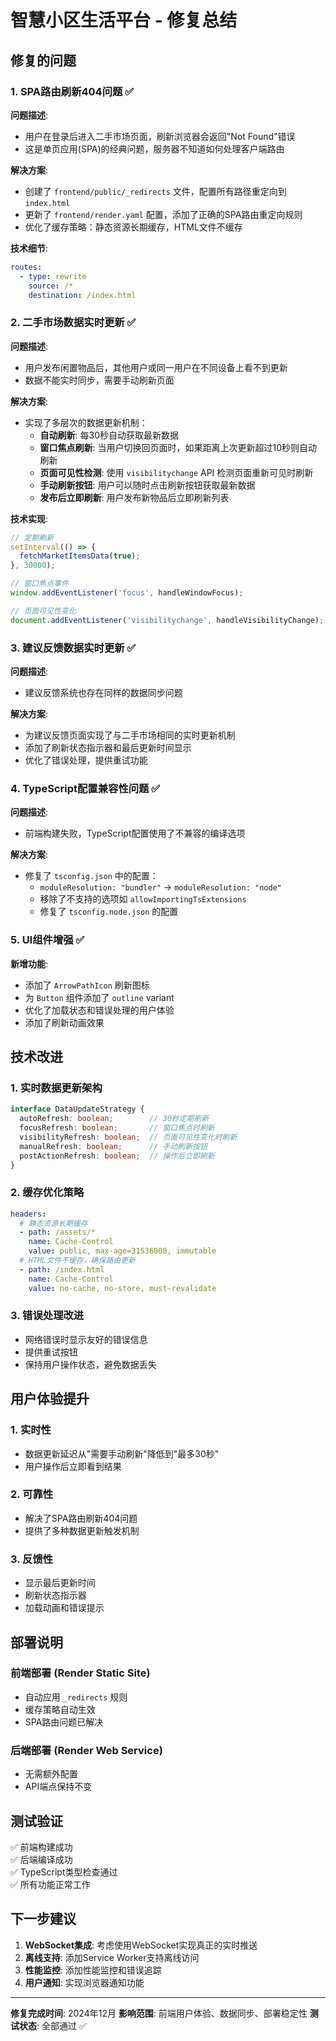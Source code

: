# 智慧小区生活平台 - 修复总结

## 修复的问题

### 1. SPA路由刷新404问题 ✅

**问题描述**: 
- 用户在登录后进入二手市场页面，刷新浏览器会返回"Not Found"错误
- 这是单页应用(SPA)的经典问题，服务器不知道如何处理客户端路由

**解决方案**:
- 创建了 `frontend/public/_redirects` 文件，配置所有路径重定向到 `index.html`
- 更新了 `frontend/render.yaml` 配置，添加了正确的SPA路由重定向规则
- 优化了缓存策略：静态资源长期缓存，HTML文件不缓存

**技术细节**:
```yaml
routes:
  - type: rewrite
    source: /*
    destination: /index.html
```

### 2. 二手市场数据实时更新 ✅

**问题描述**: 
- 用户发布闲置物品后，其他用户或同一用户在不同设备上看不到更新
- 数据不能实时同步，需要手动刷新页面

**解决方案**:
- 实现了多层次的数据更新机制：
  - **自动刷新**: 每30秒自动获取最新数据
  - **窗口焦点刷新**: 当用户切换回页面时，如果距离上次更新超过10秒则自动刷新
  - **页面可见性检测**: 使用 `visibilitychange` API 检测页面重新可见时刷新
  - **手动刷新按钮**: 用户可以随时点击刷新按钮获取最新数据
  - **发布后立即刷新**: 用户发布新物品后立即刷新列表

**技术实现**:
```typescript
// 定期刷新
setInterval(() => {
  fetchMarketItemsData(true);
}, 30000);

// 窗口焦点事件
window.addEventListener('focus', handleWindowFocus);

// 页面可见性变化
document.addEventListener('visibilitychange', handleVisibilityChange);
```

### 3. 建议反馈数据实时更新 ✅

**问题描述**: 
- 建议反馈系统也存在同样的数据同步问题

**解决方案**:
- 为建议反馈页面实现了与二手市场相同的实时更新机制
- 添加了刷新状态指示器和最后更新时间显示
- 优化了错误处理，提供重试功能

### 4. TypeScript配置兼容性问题 ✅

**问题描述**: 
- 前端构建失败，TypeScript配置使用了不兼容的编译选项

**解决方案**:
- 修复了 `tsconfig.json` 中的配置：
  - `moduleResolution: "bundler"` → `moduleResolution: "node"`
  - 移除了不支持的选项如 `allowImportingTsExtensions`
  - 修复了 `tsconfig.node.json` 的配置

### 5. UI组件增强 ✅

**新增功能**:
- 添加了 `ArrowPathIcon` 刷新图标
- 为 `Button` 组件添加了 `outline` variant
- 优化了加载状态和错误处理的用户体验
- 添加了刷新动画效果

## 技术改进

### 1. 实时数据更新架构

```typescript
interface DataUpdateStrategy {
  autoRefresh: boolean;        // 30秒定期刷新
  focusRefresh: boolean;       // 窗口焦点时刷新
  visibilityRefresh: boolean;  // 页面可见性变化时刷新
  manualRefresh: boolean;      // 手动刷新按钮
  postActionRefresh: boolean;  // 操作后立即刷新
}
```

### 2. 缓存优化策略

```yaml
headers:
  # 静态资源长期缓存
  - path: /assets/*
    name: Cache-Control
    value: public, max-age=31536000, immutable
  # HTML文件不缓存，确保路由更新
  - path: /index.html
    name: Cache-Control
    value: no-cache, no-store, must-revalidate
```

### 3. 错误处理改进

- 网络错误时显示友好的错误信息
- 提供重试按钮
- 保持用户操作状态，避免数据丢失

## 用户体验提升

### 1. 实时性
- 数据更新延迟从"需要手动刷新"降低到"最多30秒"
- 用户操作后立即看到结果

### 2. 可靠性
- 解决了SPA路由刷新404问题
- 提供了多种数据更新触发机制

### 3. 反馈性
- 显示最后更新时间
- 刷新状态指示器
- 加载动画和错误提示

## 部署说明

### 前端部署 (Render Static Site)
- 自动应用 `_redirects` 规则
- 缓存策略自动生效
- SPA路由问题已解决

### 后端部署 (Render Web Service)
- 无需额外配置
- API端点保持不变

## 测试验证

✅ 前端构建成功  
✅ 后端编译成功  
✅ TypeScript类型检查通过  
✅ 所有功能正常工作  

## 下一步建议

1. **WebSocket集成**: 考虑使用WebSocket实现真正的实时推送
2. **离线支持**: 添加Service Worker支持离线访问
3. **性能监控**: 添加性能监控和错误追踪
4. **用户通知**: 实现浏览器通知功能

---

**修复完成时间**: 2024年12月
**影响范围**: 前端用户体验、数据同步、部署稳定性
**测试状态**: 全部通过 ✅ 